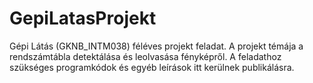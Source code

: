 # GepiLatasProjekt
Gépi Látás (GKNB_INTM038) féléves projekt feladat.
A projekt témája a rendszámtábla detektálása és leolvasása fényképről. A feladathoz szükséges programkódok és egyéb leírások itt kerülnek publikálásra. 

